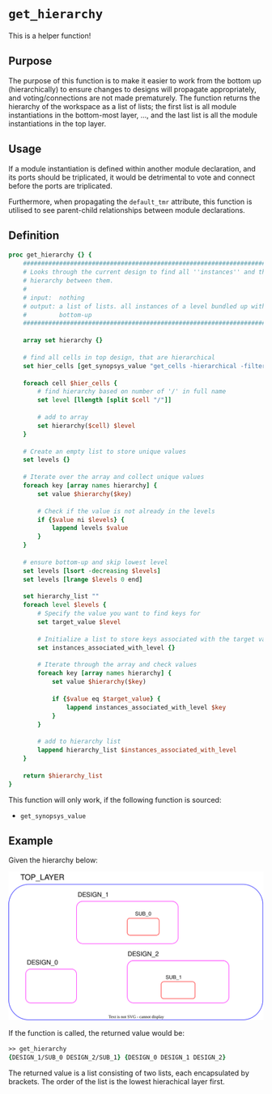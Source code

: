 # ```get_hierarchy```

This is a helper function!

## Purpose

The purpose of this function is to make it easier to work from the bottom up (hierarchically) to ensure changes to designs will propagate appropriately, and voting/connections are not made prematurely. The function returns the hierarchy of the workspace as a list of lists; the first list is all module instantiations in the bottom-most layer, ..., and the last list is all the module instantiations in the top layer.

## Usage

If a module instantiation is defined within another module declaration, and its ports should be triplicated, it would be detrimental to vote and connect before the ports are triplicated.

Furthermore, when propagating the ```default_tmr``` attribute, this function is utilised to see parent-child relationships between module declarations.

## Definition

```tcl
proc get_hierarchy {} {
    #######################################################################
    # Looks through the current design to find all ''instances'' and the
    # hierarchy between them. 
    #
    # input:  nothing
    # output: a list of lists. all instances of a level bundled up with {}
    #         bottom-up
    #######################################################################

    array set hierarchy {}

    # find all cells in top design, that are hierarchical 
    set hier_cells [get_synopsys_value "get_cells -hierarchical -filter is_hierarchical==\"true\""]

    foreach cell $hier_cells {
        # find hierarchy based on number of '/' in full name
        set level [llength [split $cell "/"]]

        # add to array
        set hierarchy($cell) $level
    }

    # Create an empty list to store unique values
    set levels {}

    # Iterate over the array and collect unique values
    foreach key [array names hierarchy] {
        set value $hierarchy($key)
        
        # Check if the value is not already in the levels
        if {$value ni $levels} {
            lappend levels $value
        }
    }

    # ensure bottom-up and skip lowest level
    set levels [lsort -decreasing $levels]
    set levels [lrange $levels 0 end]
    
    set hierarchy_list ""
    foreach level $levels {
        # Specify the value you want to find keys for
        set target_value $level

        # Initialize a list to store keys associated with the target value
        set instances_associated_with_level {}

        # Iterate through the array and check values
        foreach key [array names hierarchy] {
            set value $hierarchy($key)
            
            if {$value eq $target_value} {
                lappend instances_associated_with_level $key
            }
        }

        # add to hierarchy list
        lappend hierarchy_list $instances_associated_with_level
    }

    return $hierarchy_list
}
```

This function will only work, if the following function is sourced:

* ```get_synopsys_value```

## Example

Given the hierarchy below:

<picture>
  <source media="(prefers-color-scheme: dark)" srcset="../figures/dark-mode/helper_functions/get_hierarchy.drawio.svg">
  <img alt="get_hierarchy used on example circuit." src="../figures/light-mode/helper_functions/get_hierarchy.drawio.svg">
</picture>

If the function is called, the returned value would be:

```tcl
>> get_hierarchy
{DESIGN_1/SUB_0 DESIGN_2/SUB_1} {DESIGN_0 DESIGN_1 DESIGN_2}
```

The returned value is a list consisting of two lists, each encapsulated by brackets. The order of the list is the lowest hierachical layer first.
